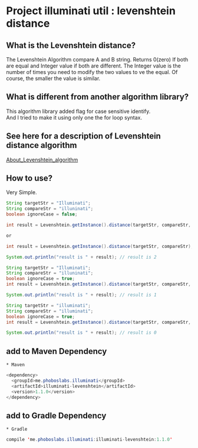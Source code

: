 # Project illuminati util : levenshtein distance

## What is the Levenshtein distance?
The Levenshtein Algorithm compare A and B string.
Returns 0(zero) If both are equal and Integer value if both are different.
The Integer value is the number of times you need to modify the two values to ve the equal.
Of course, the smaller the value is similar.

## What is different from another algorithm library?
This algorithm library added flag for case sensitive identify.<br>
And I tried to make it using only one the for loop syntax.

## See here for a description of Levenshtein distance algorithm

[About_Levenshtein_algorithm](https://leekyoungil.github.io/blog/2019/08/13/About_Levenshtein_algorithm.html)

## How to use?
Very Simple. 

```java
String targetStr = "Illuminati";
String compareStr = "illuninati";
boolean ignoreCase = false;

int result = Levenshtein.getInstance().distance(targetStr, compareStr, ignoreCase);

or

int result = Levenshtein.getInstance().distance(targetStr, compareStr);

System.out.println("result is " + result); // result is 2
```

```java
String targetStr = "Illuminati";
String compareStr = "illuninati";
boolean ignoreCase = true;
int result = Levenshtein.getInstance().distance(targetStr, compareStr, ignoreCase);

System.out.println("result is " + result); // result is 1
```

```java
String targetStr = "illuminati";
String compareStr = "illuminati";
boolean ignoreCase = true;
int result = Levenshtein.getInstance().distance(targetStr, compareStr, ignoreCase);

System.out.println("result is " + result); // result is 0
```

## add to Maven Dependency
    * Maven
    
```java
<dependency>
  <groupId>me.phoboslabs.illuminati</groupId>
  <artifactId>illuminati-levenshtein</artifactId>
  <version>1.1.0</version>
</dependency>
```

## add to Gradle Dependency
    * Gradle
    
```java
compile 'me.phoboslabs.illuminati:illuminati-levenshtein:1.1.0'
```